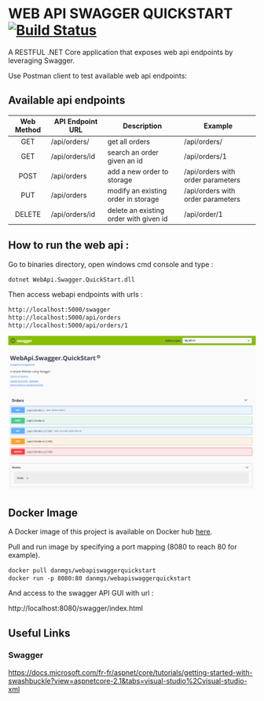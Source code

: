 # WEB API SWAGGER QUICKSTART [![Build Status](https://travis-ci.org/danmgs/WebApi.Swagger.QuickStart.svg?branch=master)](https://travis-ci.org/danmgs/WebApi.Swagger.QuickStart)

A RESTFUL .NET Core application that exposes web api endpoints by leveraging Swagger.

Use Postman client to test available web api endpoints:
<br />

## Available api endpoints


| Web Method   | API Endpoint URL              | Description                                                      | Example
| :----------: | ----------------------------- | ---------------------------------------------------------------- | -----------------------------
| GET          | /api/orders/                  | get all orders                                                   | /api/orders/
| GET          | /api/orders/id                | search an order given an id                                      | /api/orders/1
| POST         | /api/orders                   | add a new order to storage                                       | /api/orders with order parameters
| PUT          | /api/orders                   | modify an existing order in storage                              | /api/orders with order parameters
| DELETE       | /api/orders/id                | delete an existing order with given id                           | /api/order/1

## How to run the web api :

Go to binaries directory, open windows cmd console and type :

```
dotnet WebApi.Swagger.QuickStart.dll
```

Then access webapi endpoints with urls : 
```
http://localhost:5000/swagger
http://localhost:5000/api/orders
http://localhost:5000/api/orders/1

```

![alt capture1](https://github.com/danmgs/WebApi.Swagger.QuickStart/blob/master/img/api_endpoints.PNG)

## Docker Image

A Docker image of this project is available on Docker hub [here](https://hub.docker.com/r/danmgs/webapiswaggerquickstart).

Pull and run image by specifying a port mapping (8080 to reach 80 for example).
```
docker pull danmgs/webapiswaggerquickstart
docker run -p 8080:80 danmgs/webapiswaggerquickstart
```

And access to the swagger API GUI with url :

http://localhost:8080/swagger/index.html


## Useful Links

### Swagger

https://docs.microsoft.com/fr-fr/aspnet/core/tutorials/getting-started-with-swashbuckle?view=aspnetcore-2.1&tabs=visual-studio%2Cvisual-studio-xml